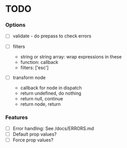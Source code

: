 # TODO

### Options

- [ ] validate - do prepass to check errors

- [ ] filters
  - string or string array: wrap expressions in these
  - function: callback
  - filters: ['esc']

- [ ] transform node
  - callback for node in dispatch
  - return undefined, do nothing
  - return null, continue
  - return node, return

### Features

- [ ] Error handling: See /docs/ERRORS.md
- [ ] Default prop values?
- [ ] Force prop values?
